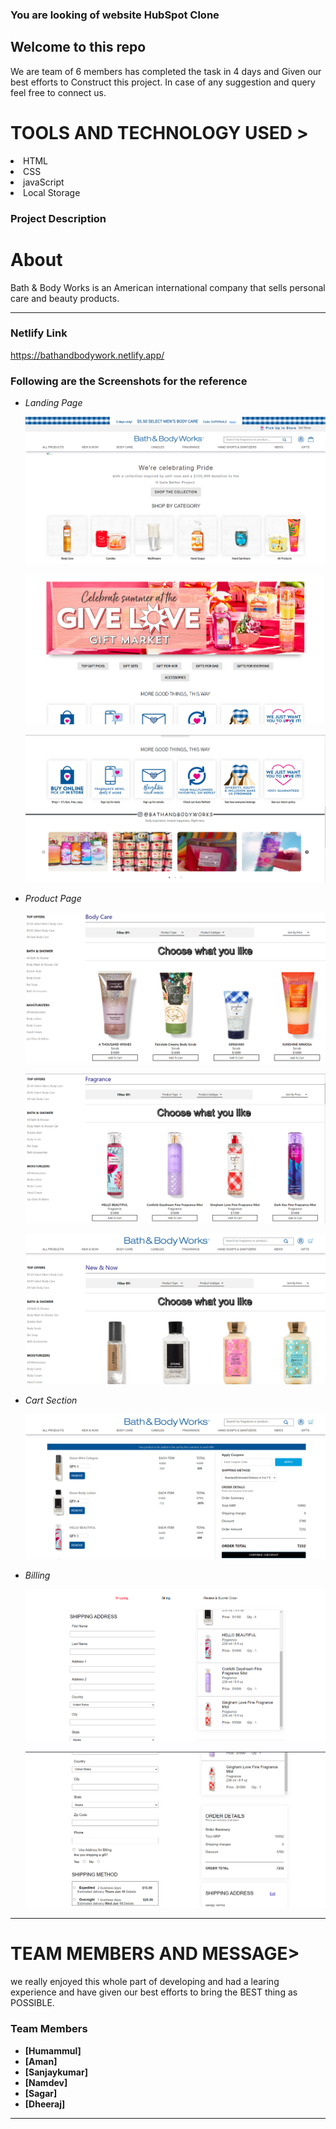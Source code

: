 ###  You are looking of website <span>HubSpot Clone<span>

 <h2>Welcome to this repo</h2>
 We are team of 6 members has completed the task in 4 days and Given our 
 best efforts to Construct this project.
In case of any suggestion and query feel free to connect us.
 
 <h1>TOOLS AND TECHNOLOGY USED ></h1>
  <li>HTML</li>
  <li>CSS</li> 
  <li>javaScript</li>
  <li>Local Storage</li>

 
### Project Description
 
 
 <h1>About </h1>
    Bath & Body Works is an American international company that sells personal care and beauty products.

---

### Netlify Link
 
https://bathandbodywork.netlify.app/
 
 
 ### Following are the Screenshots for the reference

- *Landing Page*

  ![](https://github.com/sanjaykumarverma01/Bath-Body-Works/blob/main/SS/Landing%20Pagg1%201.png?raw=true)
  
  ![](https://github.com/sanjaykumarverma01/Bath-Body-Works/blob/main/SS/Landing%20Page%202.png?raw=true)
  
  ![](https://github.com/sanjaykumarverma01/Bath-Body-Works/blob/main/SS/Landing%20Page%203.png?raw=true)


- *Product Page*

  ![](https://github.com/sanjaykumarverma01/Bath-Body-Works/blob/main/SS/Product%20Page%201.png?raw=true)
  
  ![](https://github.com/sanjaykumarverma01/Bath-Body-Works/blob/main/SS/Product%20Page%202.png?raw=true)
  
  ![](https://github.com/sanjaykumarverma01/Bath-Body-Works/blob/main/SS/Products%20Page%201.png?raw=true)

- *Cart Section*

  ![](https://github.com/sanjaykumarverma01/Bath-Body-Works/blob/main/SS/Cart%20Page.png?raw=true)

- *Billing*

  ![](https://github.com/sanjaykumarverma01/Bath-Body-Works/blob/main/SS/Billing1.png?raw=true)
  
  ![](https://github.com/sanjaykumarverma01/Bath-Body-Works/blob/main/SS/Billing%202.png?raw=true)


------
 <h1>TEAM MEMBERS AND MESSAGE></h1>
we really enjoyed this whole part of developing and had a learing experience and have given our best efforts to bring the BEST thing as POSSIBLE.

### Team Members

- **[Humammul]**
- **[Aman]**
- **[Sanjaykumar]**
- **[Namdev]**
- **[Sagar]**
- **[Dheeraj]**

---

